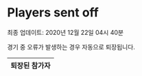 # Players sent off
최종 업데이트: 2020년 12월 22일 04시 40분


경기 중 오류가 발생하는 경우 자동으로 퇴장됩니다.


| 퇴장된 참가자 |
|:---:|